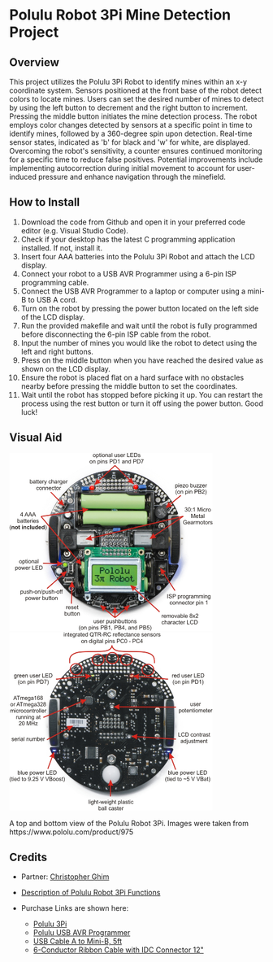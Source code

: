 # Polulu Robot 3Pi Mine Detection Project

## Overview
This project utilizes the Polulu 3Pi Robot to identify mines within an x-y coordinate system. Sensors positioned at the front base of the robot detect colors to locate mines. Users can set the desired number of mines to detect by using the left button to decrement and the right button to increment. Pressing the middle button initiates the mine detection process. The robot employs color changes detected by sensors at a specific point in time to identify mines, followed by a 360-degree spin upon detection. Real-time sensor states, indicated as 'b' for black and 'w' for white, are displayed. Overcoming the robot's sensitivity, a counter ensures continued monitoring for a specific time to reduce false positives. Potential improvements include implementing autocorrection during initial movement to account for user-induced pressure and enhance navigation through the minefield.

## How to Install
1. Download the code from Github and open it in your preferred code editor (e.g. Visual Studio Code).
2. Check if your desktop has the latest C programming application installed. If not, install it.
3. Insert four AAA batteries into the Polulu 3Pi Robot and attach the LCD display.
4. Connect your robot to a USB AVR Programmer using a 6-pin ISP programming cable.
5. Connect the USB AVR Programmer to a laptop or computer using a mini-B to USB A cord.
6. Turn on the robot by pressing the power button located on the left side of the LCD display.
7. Run the provided makefile and wait until the robot is fully programmed before disconnecting the 6-pin ISP cable from the robot.
8. Input the number of mines you would like the robot to detect using the left and right buttons.
9. Press on the middle button when you have reached the desired value as shown on the LCD display.
10. Ensure the robot is placed flat on a hard surface with no obstacles nearby before pressing the middle button to set the coordinates.
11. Wait until the robot has stopped before picking it up. You can restart the process using the rest button or turn it off using the power button. Good luck!

## Visual Aid
<p float="left">
  <img src="images/poluluRobot3PiTopView.jpg" width="400" height="350" />
  <img src="images/poluluRobot3PiBottomView.jpg" width="400" height="350" />
</p>
A top and bottom view of the Polulu Robot 3Pi. Images were taken from https://www.pololu.com/product/975

## Credits
- Partner: [Christopher Ghim](https://www.linkedin.com/in/christopher-ghim-bb1218223/)
- [Description of Polulu Robot 3Pi Functions](https://www.pololu.com/product/975)

- Purchase Links are shown here:
  - [Polulu 3Pi](https://www.bananarobotics.com/shop/Pololu-3pi-Robot)
  - [Polulu USB AVR Programmer](https://www.pololu.com/product/1300)
  - [USB Cable A to Mini-B, 5ft](https://www.pololu.com/product/1315)
  - [6-Conductor Ribbon Cable with IDC Connector 12"](https://www.pololu.com/product/972)
